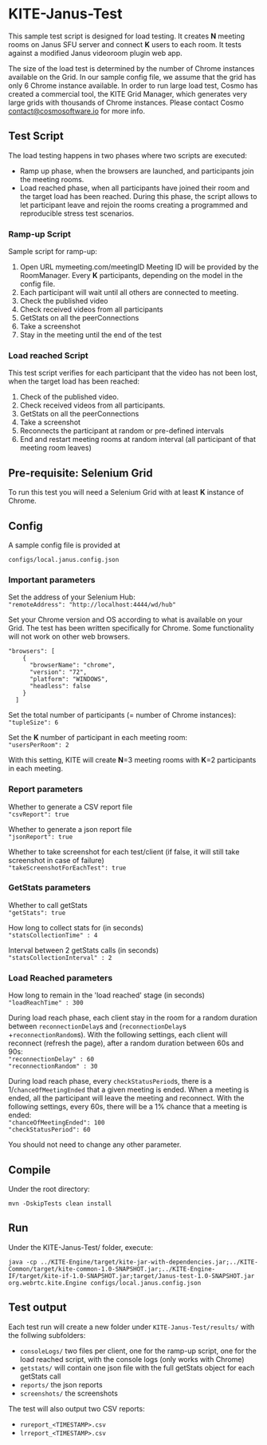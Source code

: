 #  KITE-Janus-Test

This sample test script is designed for load testing. It creates **N** meeting rooms on Janus SFU server and connect **K** users to each room.
It tests against a modified Janus videoroom plugin web app.  

The size of the load test is determined by the number of Chrome instances available on the Grid. In our sample config file, we assume that the grid has only 6 Chrome instance available.
In order to run large load test, Cosmo has created a commercial tool, the KITE Grid Manager, which generates very large grids with thousands of Chrome instances.
Please contact Cosmo <contact@cosmosoftware.io> for more info. 

## Test Script

The load testing happens in two phases where two scripts are executed:  
-	Ramp up phase, when the browsers are launched, and participants join the meeting rooms.
-	Load reached phase, when all participants have joined their room and the target load has been reached. During this phase, the script allows to let participant leave and rejoin the rooms creating a programmed and reproducible stress test scenarios.

### Ramp-up Script

Sample script for ramp-up:
1.	Open URL mymeeting.com/meetingID
Meeting ID will be provided by the RoomManager. Every **K** participants, depending on the model in the config file.
2.	Each participant will wait until all others are connected to meeting.
3.	Check the published video
4.	Check received videos from all participants
5.	GetStats on all the peerConnections
6.	Take a screenshot
7.	Stay in the meeting until the end of the test

### Load reached Script

This test script verifies for each participant that the video has not been lost, when the target load has been reached:
1.	Check of the published video.
2.	Check received videos from all participants. 
3.	GetStats on all the peerConnections
4.	Take a screenshot
5.  Reconnects the participant at random or pre-defined intervals
6.  End and restart meeting rooms at random interval (all participant of that meeting room leaves)

## Pre-requisite: Selenium Grid

To run this test you will need a Selenium Grid with at least **K** instance of Chrome.

## Config
 
 A sample config file is provided at  
 
 `configs/local.janus.config.json`  

### Important parameters 

Set the address of your Selenium Hub:  
  `"remoteAddress": "http://localhost:4444/wd/hub"`  
  
Set your Chrome version and OS according to what is available on your Grid. The test has been written specifically for Chrome. Some functionality will not work on other web browsers.
```
"browsers": [
    {
      "browserName": "chrome",
      "version": "72",
      "platform": "WINDOWS",
      "headless": false
    }
  ]
```


Set the total number of participants (= number of Chrome instances):  
`"tupleSize": 6`  

Set the **K** number of participant in each meeting room:  
`"usersPerRoom": 2`  

With this setting, KITE will create **N**=3 meeting rooms with **K**=2 participants in each meeting.  


### Report parameters

Whether to generate a CSV report file  
`"csvReport": true`  

Whether to generate a json report file  
`"jsonReport": true`  

Whether to take screenshot for each test/client (if false, it will still take screenshot in case of failure)     
`"takeScreenshotForEachTest": true`  


### GetStats parameters

Whether to call getStats  
`"getStats": true`  

How long to collect stats for (in seconds)  
`"statsCollectionTime" : 4`  

Interval between 2 getStats calls (in seconds)  
`"statsCollectionInterval" : 2`  



### Load Reached parameters

How long to remain in the 'load reached' stage (in seconds)  
`"loadReachTime" : 300`  


During load reach phase, each client stay in the room for a random duration between `reconnectionDelay`s and  (`reconnectionDelay`s +`reconnectionRandom`s).
With the following settings, each client will reconnect (refresh the page), after a random duration between 60s and 90s:  
`"reconnectionDelay" : 60`  
`"reconnectionRandom" : 30`  

During load reach phase, every `checkStatusPeriod`s, there is a 1/`chanceOfMeetingEnded` that a given meeting is ended.
When a meeting is ended, all the participant will leave the meeting and reconnect.
With the following settings, every 60s, there will be a 1% chance that a meeting is ended:  
`"chanceOfMeetingEnded": 100`  
`"checkStatusPeriod": 60`  



You should not need to change any other parameter.


## Compile

Under the root directory:  
``` 
mvn -DskipTests clean install 
``` 

## Run

Under the KITE-Janus-Test/ folder, execute:  
```
java -cp ../KITE-Engine/target/kite-jar-with-dependencies.jar;../KITE-Common/target/kite-common-1.0-SNAPSHOT.jar;../KITE-Engine-IF/target/kite-if-1.0-SNAPSHOT.jar;target/Janus-test-1.0-SNAPSHOT.jar org.webrtc.kite.Engine configs/local.janus.config.json
```


## Test output

Each test run will create a new folder under `KITE-Janus-Test/results/` with the follwing subfolders:
* `consoleLogs/` two files per client, one for the ramp-up script, one for the load reached script, with the console logs (only works with Chrome)
* `getstats/` will contain one json file with the full getStats object for each getStats call 
* `reports/` the json reports
* `screenshots/` the screenshots

The test will also output two CSV reports:  
* `rureport_<TIMESTAMP>.csv`  
* `lrreport_<TIMESTAMP>.csv`  





